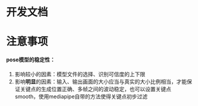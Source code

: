 # 开发文档

# 注意事项
#### pose模型的稳定性：
1. 影响较小的因素：模型文件的选择、识别可信度的上下限
2. 影响**明显**的因素：输入、输出画面的大小应当与真实的大小比例相当，才能保证关键点的生成位置正确、多帧之间的波动稳定，也可以设置关键点smooth，使用mediapipe自带的方法使得关键点初步过滤
